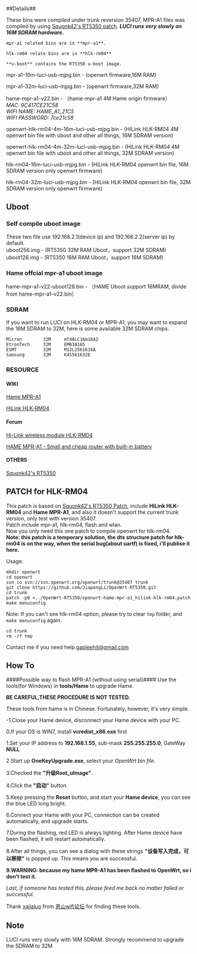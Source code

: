 ##Details##

These bins were compiled under trunk reversion 35407, MPR-A1 files was compiled by using [Squonk42's RT5350 patch](https://github.com/Squonk42/OpenWrt-RT5350?source=cc). ***LUCI runs very slowly on 16M SDRAM hardware.***

	mpr-a1 related bins are in **mpr-a1**.
	
	hlk-rm04 relate bins are in **hlk-rm04**
	
	**u-boot** contains the RT5350 u-boot image.

mpr-a1-16m-luci-usb-mjpg.bin - (openwrt firmware,16M RAM)

mpr-a1-32m-luci-usb-mjpg.bin - (openwrt firmware,32M RAM)

hame-mpr-a1-v22.bin - （hame-mpr-a1 4M Hame origin firmware）  
*MAC: 9C417CE21C58  
WIFI NAME: HAME_A1_21C5  
WIFI PASSWORD: 7ce21c58*  

openwrt-hlk-rm04-4m-16m-luci-usb-mjpg.bin - (HiLink HLK-RM04 4M openwrt bin file with uboot and other all things, 16M SDRAM version)

openwrt-hlk-rm04-4m-32m-luci-usb-mjpg.bin - (HiLink HLK-RM04 4M openwrt bin file with uboot and other all things, 32M SDRAM version)

hlk-rm04-16m-luci-usb-mjpg.bin - (HiLink HLK-RM04 openwrt bin file, 16M SDRAM version only openwrt firmware)

hlk-rm04-32m-luci-usb-mjpg.bin - (HiLink HLK-RM04 openwrt bin file, 32M SDRAM version only openwrt firmware)

## Uboot
### Self compile uboot image
These two file use 192.168.2.1(device ip) and 192.168.2.2(server ip) by default.  
uboot256.img - (RT5350 32M RAM Uboot，support 32M SDRAM)  
uboot128.img - (RT5350 16M RAM Uboot，support 16M SDRAM)  
### Hame offcial mpr-a1 uboot image
hame-mpr-a1-v22-uboot128.bin - （HAME Uboot support 16MRAM, divide from hame-mpr-a1-v22.bin） 


### SDRAM

If you want to run LUCI on HLK-RM04 or MPR-A1, you may want to expand the 16M SDRAM to 32M, here is some available 32M SDRAM chips.

	Micron        32M     mT48LC16m16A2 
	EtronTech     32M     EM63A165
	ESMT          32M     M12L2561616A
	Samsung  	  32M     K4S561632E

### RESOURCE

#### WIKI
[Hame MPR-A1](http://wiki.openwrt.org/toh/hame/mpr-a1)

[HiLink HLK-RM04](http://wiki.openwrt.org/toh/hilink/hlk-rm04)

#### Forum
[Hi-Link wireless module HLK-RM04](https://forum.openwrt.org/viewtopic.php?id=42142)

[HAME MPR-A1 - Small and cheap router with built-in battery](https://forum.openwrt.org/viewtopic.php?id=37002)

#### OTHERS
[Squonk42's RT5350](https://github.com/Squonk42/OpenWrt-RT5350?source=cc)

## PATCH for HLK-RM04
This patch is based on [Squonk42's RT5350 Patch](https://github.com/Squonk42/OpenWrt-RT5350?source=cc), include **HiLink HLK-RM04** and **Hame MPR-A1**, and also it doesn't support the current trunk version, only test with version 35407.  
Patch include mpr-a1, hlk-rm04, flash and wlan.  
Now you only need this one patch to compile openwrt for hlk-rm04.  
**Note: this patch is a temporary solution, the dts structure patch for hlk-rm04 is on the way, when the serial bug(about uartf) is fixed, i'll publise it here.**

Usage:  

	mkdir openwrt
	cd openwrt
	svn co svn://svn.openwrt.org/openwrt/trunk@35407 trunk
	git clone https://github.com/JiapengLi/OpenWrt-RT5350.git
	cd trunk
	patch -p0 <../OpenWrt-RT5350/openwrt-hame-mpr-a1_hilink-hlk-rm04.patch
	make menuconfig

Note:
If you can't see hlk-rm04 option, please try to clear `tmp` folder, and `make menuconfig` again.
	
	cd trunk
	rm -rf tmp

Contact me if you need help.[gapleehit@gmail.com](mailto:gapleehit@gmail.com)

## How To
####Possible way to flash MPR-A1 (without using serial)####
Use the tools(for Windows) in **tools/Hame** to upgrade Hame. 

**BE CAREFUL,THESE PROCEDURE IS NOT TESTED.**

These tools from hame is in Chinese. Fortunately, however, it's very simple.

-1.Close your Hame device, disconnect your Hame device with your PC.

0.If your OS is WIN7, install **vcredist_x86.exe** first

1.Set your IP address to **192.168.1.55**, sub-mask **255.255.255.0**, GateWay **NULL**

2.Start up **OneKeyUpgrade.exe**, select your *OpenWrt bin file*.

3.Checked the **"升级Root_uImage"**. 

4.Click the **"启动"** button.

5.Keep pressing the **Reset** button, and start your **Hame device**, you can see the blue LED long bright.

6.Connect your Hame with your PC, connection can be created automatically, and upgrade starts.

7.During the flashing, red LED is always lighting. After Hame device have been flashed, it will restart automatically.

8.After all things, you can see a dialog with these strings **"设备写入完成，可以移除"** is popped up. This means you are successful.

**9.WARNING: because my hame MPR-A1 has been flashed to OpenWrt, so i don't test it.**

*Last, if someone has tested this, please feed me back no matter failed or successful.*

Thank [xajialuo](http://www.right.com.cn/forum/space-uid-81425.html) from [恩山wifi论坛](http://www.right.com.cn/forum/forum.php) for finding these tools. 

## Note

LUCI runs very slowly with 16M SDRAM. Strongly recommend to upgrade the SDRAM to 32M
